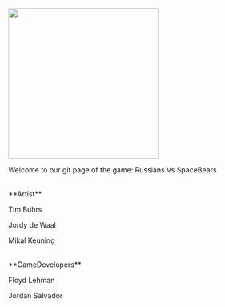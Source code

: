 <img src="http://i.imgur.com/C4h80cE.png" height = 300px;>
<p>Welcome to our git page of the game: Russians Vs SpaceBears</p>
<br>
**Artist**
<p>Tim Buhrs</p>
<p>Jordy de Waal</p>
<p>Mikal Keuning</p>
<br>
**GameDevelopers**
<p>Floyd Lehman</p>
<p>Jordan Salvador</p>
